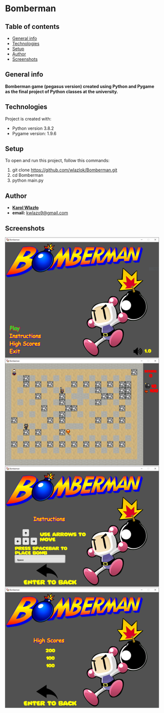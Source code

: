 # Bomberman
## Table of contents
* [General info](#general-info)
* [Technologies](#technologies)
* [Setup](#setup)
* [Author](#author)
* [Screenshots](#screenshots)

## General info
**Bomberman game (pegasus version) created using Python and Pygame as the final project of Python classes at the university.**

## Technologies
Project is created with:
* Python version 3.8.2
* Pygame version: 1.9.6

## Setup
To open and run this project, follow this commands:
1. git clone https://github.com/wlazlok/Bomberman.git
2. cd Bomberman
3. python main.py

## Author
* **[Karol Wlazło](https://github.com/wlazlok
)**
* **email:** kwlazo9@gmail.com

## Screenshots
![Title screen](./images/bomberman_title.PNG)
![Board](./images/bomberman_board.PNG)
![Instruction screen](./images/bomberman_instruction.PNG)
![High scores screen](./images/bomberman_high_scores.PNG)
